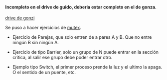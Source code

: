 #### Incompleto en el drive de guido, deberia estar completo en el de gonza.

[drive de gonzi](https://drive.google.com/drive/folders/126kdIOLQRDSRwNQLQcC4h4vzVaJuZJnF)

Se puso a hacer ejercicios de [mutex](http://materias.fi.uba.ar/7508/Slides/11EL-ExcMutua-Estructuras.pdf).

- Ejercicio de Parejas, que solo entren de a pares A y B. Que no entre ningún B sin ningún A.

- Ejercicio de tipo Barrier, solo un grupo de N puede entrar en la sección critica, al salir ese grupo debe poder entrar otro.

- Ejemplo tipo Switch, el primer proceso prende la luz y el ultimo la apaga. O el sentido de un puente, etc.
